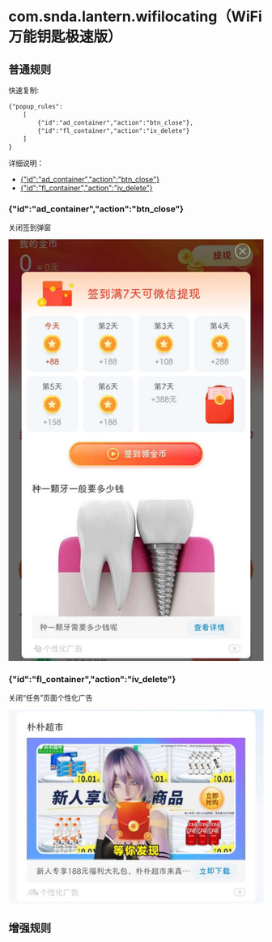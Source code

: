 # com.snda.lantern.wifilocating（WiFi万能钥匙极速版）

## 普通规则

快速复制:
```
{"popup_rules":
    [
        {"id":"ad_container","action":"btn_close"},
        {"id":"fl_container","action":"iv_delete"}
    ]
}
```
详细说明：
- [{"id":"ad_container","action":"btn_close"}](#idad_containeractionbtn_close)
- [{"id":"fl_container","action":"iv_delete"}](#idfl_containeractioniv_delete)

### {"id":"ad_container","action":"btn_close"}
关闭签到弹窗

![](./assets/签到弹窗.jpg)

### {"id":"fl_container","action":"iv_delete"}
关闭“任务”页面个性化广告

![](./assets/“任务”页面个性化广告.jpg)

## 增强规则
